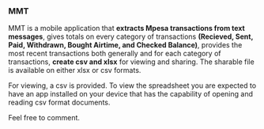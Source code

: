 ### MMT
MMT is a mobile application that **extracts Mpesa transactions from text messages**, gives totals on every category of transactions **(Recieved, Sent, Paid, Withdrawn, Bought Airtime, and Checked Balance)**,
 provides the most recent transactions both generally and for each category of transactions, **create csv and xlsx** for viewing and sharing. 
 The sharable file is available on either xlsx or csv formats. 
 
For viewing, a csv is provided. To view the spreadsheet you are expected to have an app installed on your device that has the capability of opening and reading csv format documents.

Feel free to comment.
